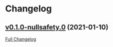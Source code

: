 # Changelog

## [v0.1.0-nullsafety.0](https://github.com/ilap/bip32-ed25519-dart/tree/v0.1.0-nullsafety.0) (2021-01-10)

[Full Changelog](https://github.com/ilap/bip32-ed25519-dart/compare/d001166d7e51410c9cce97008cc75592c960453a...v0.1.0-nullsafety.0)

